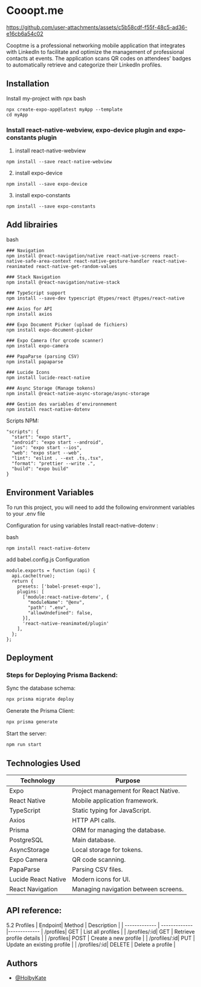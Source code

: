 # Cooopt.me
https://github.com/user-attachments/assets/c5b58cdf-f55f-48c5-ad36-e16cb6a54c02

Cooptme is a professional networking mobile application that integrates with LinkedIn to facilitate and optimize the management of professional contacts at events. The application scans QR codes on attendees' badges to automatically retrieve and categorize their LinkedIn profiles.


## Installation

Install my-project with npx
bash
```
npx create-expo-app@latest myApp --template
cd myApp

```
### Install react-native-webview, expo-device plugin and expo-constants plugin

1. install react-native-webview
``` npm
npm install --save react-native-webview
```

2. install expo-device
``` npm
npm install --save expo-device
```

3. install expo-constants
``` npm
npm install --save expo-constants
```

## Add librairies
bash
```
### Navigation
npm install @react-navigation/native react-native-screens react-native-safe-area-context react-native-gesture-handler react-native-reanimated react-native-get-random-values

### Stack Navigation
npm install @react-navigation/native-stack

### TypeScript support
npm install --save-dev typescript @types/react @types/react-native

### Axios for API
npm install axios

### Expo Document Picker (upload de fichiers)
npm install expo-document-picker

### Expo Camera (for qrcode scanner)
npm install expo-camera

### PapaParse (parsing CSV)
npm install papaparse

### Lucide Icons
npm install lucide-react-native

### Async Storage (Manage tokens)
npm install @react-native-async-storage/async-storage

### Gestion des variables d'environnement
npm install react-native-dotenv
```

Scripts NPM:
```
"scripts": {
  "start": "expo start",
  "android": "expo start --android",
  "ios": "expo start --ios",
  "web": "expo start --web",
  "lint": "eslint . --ext .ts,.tsx",
  "format": "prettier --write .",
  "build": "expo build"
}
```

## Environment Variables

To run this project, you will need to add the following environment variables to your .env file

Configuration for using variables
Install react-native-dotenv :

bash
```
npm install react-native-dotenv
```

add babel.config.js Configuration
```
module.exports = function (api) {
  api.cache(true);
  return {
    presets: ['babel-preset-expo'],
    plugins: [
      ['module:react-native-dotenv', {
        "moduleName": "@env",
        "path": ".env",
        "allowUndefined": false,
      }],
      'react-native-reanimated/plugin'
    ],
  };
};
```

## Deployment

### Steps for Deploying Prisma Backend:

Sync the database schema:
```bash
npx prisma migrate deploy
```
Generate the Prisma Client:
```bash
npx prisma generate
```
Start the server:
```bash
npm run start
```

## Technologies Used

|   Technology  | Purpose       |
| ------------- | ------------- |
| Expo          | Project management for React Native.  |
| React Native  | Mobile application framework. |
| TypeScript | Static typing for JavaScript. |
| Axios | HTTP API calls. |
| Prisma| ORM for managing the database. |
| PostgreSQL | Main database. |
| AsyncStorage | Local storage for tokens. |
| Expo Camera | QR code scanning. |
| PapaParse |Parsing CSV files.|
| Lucide React Native | Modern icons for UI. |
| React Navigation | Managing navigation between screens. |

## API reference:

5.2 Profiles
|   Endpoint|   Method  | Description    |
| ------------- | ------------- |-------------
|   /profiles|   GET  | List all profiles   |
|   /profiles/:id|   GET  | Retrieve profile details   |
|   /profiles|   POST  | Create a new profile  |
|   /profiles/:id|   PUT  | Update an existing profile   |
|   /profiles/:id|   DELETE  | Delete a profile  |


## Authors

- [@HolbyKate](https://www.github.com/holbykate)
